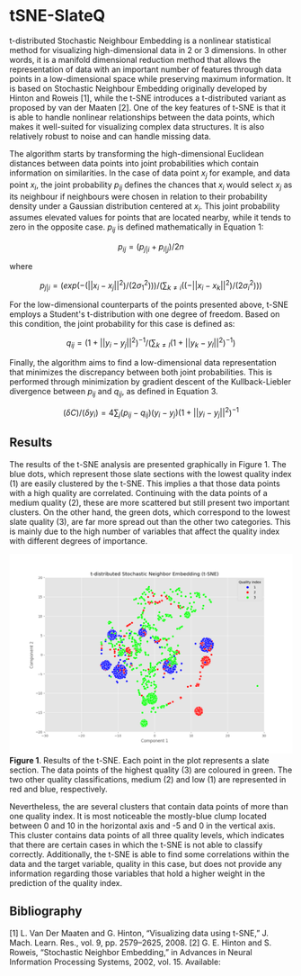 # tSNE-SlateQ

t-distributed Stochastic Neighbour Embedding is a nonlinear statistical method for visualizing high-dimensional data in 2 or 3 dimensions. In other words, it is a manifold dimensional reduction method that allows the representation of data with an important number of features through data points in a low-dimensional space while preserving maximum information. It is based on Stochastic Neighbour Embedding originally developed by Hinton and Roweis [1], while the t-SNE introduces a t-distributed variant as proposed by van der Maaten [2]. One of the key features of t-SNE is that it is able to handle nonlinear relationships between the data points, which makes it well-suited for visualizing complex data structures. It is also relatively robust to noise and can handle missing data.

The algorithm starts by transforming the high-dimensional Euclidean distances between data points into joint probabilities which contain information on similarities. In the case of data point $x_j$ for example, and data point $x_i$, the joint probability $p_{ij}$ defines the chances that $x_i$ would select $x_j$ as its neighbour if neighbours were chosen in relation to their probability density under a Gaussian distribution centered at $x_i$. This joint probability assumes elevated values for points that are located nearby, while it tends to zero in the opposite case. $p_{ij}$ is defined mathematically in Equation 1:

$$p_{ij}=(p_{j|i}+p_{i|j})/2n$$

where

$$p_{j|i}=(exp(-(||x_i-x_j||^2)/(2\sigma^2_1)))/(\sum_{k \neq i}((-||x_i-x_k||^2)/(2\sigma^2_i)))$$

For the low-dimensional counterparts of the points presented above, t-SNE employs a Student's t-distribution with one degree of freedom. Based on this condition, the joint probability for this case is defined as: 

$$q_{ij}=(1+||y_i-y_j||^2)^{-1}/(\sum_{k \neq l}(1+||y_k-y_l||^2)^{-1})$$

Finally, the algorithm aims to find a low-dimensional data representation that minimizes the discrepancy between both joint probabilities. This is performed through minimization by gradient descent of the Kullback-Liebler divergence between $p_{ij}$ and $q_{ij}$, as defined in Equation 3.

$$(\delta C)/(\delta y_i)=4\sum_j(p_{ij}-q_{ij})(y_i-y_j)(1+||y_i-y_j||^2)^{-1}$$

## Results

The results of the t-SNE analysis are presented graphically in Figure 1. The blue dots, which represent those slate sections with the lowest quality index (1) are easily clustered by the t-SNE. This implies a that those data points with a high quality are correlated. Continuing with the data points of a medium quality (2), these are more scattered but still present two important clusters. On the other hand, the green dots, which correspond to the lowest slate quality (3), are far more spread out than the other two categories. This is mainly due to the high number of variables that affect the quality index with different degrees of importance.

![alt text](Figures/figure1.png)
**Figure 1**. Results of the t-SNE. Each point in the plot represents a slate section. The data points of the highest quality (3) are coloured in green. The two other quality classifications, medium (2) and low (1) are represented in red and blue, respectively.

Nevertheless, the are several clusters that contain data points of more than one quality index. It is most noticeable the mostly-blue clump located between 0 and 10 in the horizontal axis and -5 and 0 in the vertical axis. This cluster contains data points of all three quality levels, which indicates that there are certain cases in which the t-SNE is not able to classify correctly. Additionally, the t-SNE is able to find some correlations within the data and the target variable, quality in this case, but does not provide any information regarding those variables that hold a higher weight in the prediction of the quality index.

## Bibliography

[1] L. Van Der Maaten and G. Hinton, “Visualizing data using t-SNE,” J. Mach. Learn. Res., vol. 9, pp. 2579–2625, 2008.
[2] G. E. Hinton and S. Roweis, “Stochastic Neighbor Embedding,” in Advances in Neural Information Processing Systems, 2002, vol. 15. Available: [](https://proceedings.neurips.cc/paper/2002/file/6150ccc6069bea6b5716254057a194ef-Paper.pdf.)